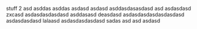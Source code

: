 stuff
 2
asd
asddas
asddas
asdasd
asdasd
asddasdasasdasd
asd
asdasdasd
zxcasd
asdasdasdasdasd
asddasasd
deasdasd
asdasdasdasdasdasdasd
asdasdasdasd
lalaasd
asdasdasdasdasd
sadas
asd
asd
asdasd
